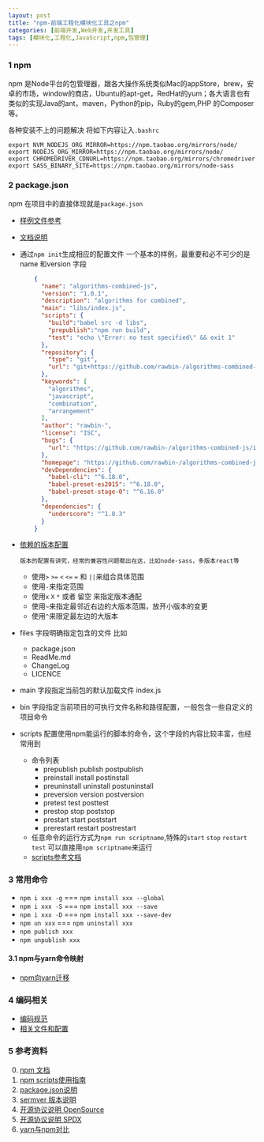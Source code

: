 ```yaml
---
layout: post
title: "npm-前端工程化模块化工具之npm"
categories: [前端开发,Web开发,开发工具]
tags: [模块化,工程化,JavaScript,npm,包管理]
---
```


### 1 npm

npm 是Node平台的包管理器，跟各大操作系统类似Mac的appStore，brew，安卓的市场，window的商店，Ubuntu的apt-get，RedHat的yum；各大语言也有类似的实现Java的ant，maven，Python的pip，Ruby的gem,PHP 的Composer等。

各种安装不上的问题解决 将如下内容让入`.bashrc`

```
export NVM_NODEJS_ORG_MIRROR=https://npm.taobao.org/mirrors/node/
export NODEJS_ORG_MIRROR=https://npm.taobao.org/mirrors/node/
export CHROMEDRIVER_CDNURL=https://npm.taobao.org/mirrors/chromedriver
export SASS_BINARY_SITE=https://npm.taobao.org/mirrors/node-sass
```



### 2 package.json

npm 在项目中的直接体现就是`package.json` 

+  [样例文件参考](https://registry.npmjs.org/npm/latest)

+  [文档说明](https://docs.npmjs.com/files/package.json)

+  通过`npm init`生成相应的配置文件 一个基本的样例，最重要和必不可少的是name 和version 字段

   ```json
       {
         "name": "algorithms-combined-js",
         "version": "1.0.1",
         "description": "algorithms for combined",
         "main": "libs/index.js",
         "scripts": {
           "build":"babel src -d libs",
           "prepublish":"npm run build",
           "test": "echo \"Error: no test specified\" && exit 1"
         },
         "repository": {
           "type": "git",
           "url": "git+https://github.com/rawbin-/algorithms-combined-js.git"
         },
         "keywords": [
           "algorithms",
           "javascript",
           "combination",
           "arrangement"
         ],
         "author": "rawbin-",
         "license": "ISC",
         "bugs": {
           "url": "https://github.com/rawbin-/algorithms-combined-js/issues"
         },
         "homepage": "https://github.com/rawbin-/algorithms-combined-js#readme",
         "devDependencies": {
           "babel-cli": "^6.18.0",
           "babel-preset-es2015": "^6.18.0",
           "babel-preset-stage-0": "^6.16.0"
         },
         "dependencies": {
           "underscore": "^1.8.3"
         }
       }
   ```

+  [依赖的版本配置](https://docs.npmjs.com/misc/semver)

       版本的配置有讲究，经常的兼容性问题都出在这，比如node-sass，多版本react等

   + 使用`>` `>=` `<` `<=` `=` 和 `||`来组合具体范围
   + 使用`-`来指定范围
   + 使用`x` `X` `*` 或者 留空 来指定版本通配
   + 使用`~`来指定最邻近右边的大版本范围，放开小版本的变更
   + 使用`^`来限定最左边的大版本

+  files 字段明确指定包含的文件 比如

   + package.json
   + ReadMe.md
   + ChangeLog
   + LICENCE

+  main 字段指定当前包的默认加载文件 index.js

+  bin 字段指定当前项目的可执行文件名称和路径配置，一般包含一些自定义的项目命令

+  scripts 配置使用npm能运行的脚本的命令，这个字段的内容比较丰富，也经常用到

   + 命令列表
     + prepublish publish postpublish
     + preinstall install postinstall
     + preuninstall uninstall postuninstall
     + preversion version postversion
     + pretest test posttest
     + prestop stop poststop
     + prestart start poststart
     + prerestart restart postrestart
   + 任意命令的运行方式为`npm run scriptname`,特殊的`start` `stop` `restart` `test` 可以直接用`npm scriptname`来运行
   + [scripts参考文档](https://docs.npmjs.com/misc/scripts)


### 3 常用命令

+ `npm i xxx -g` === `npm install xxx --global`
+ `npm i xxx -S` === `npm install xxx --save`
+ `npm i xxx -D` === `npm install xxx --save-dev`
+ `npm un xxx`  === `npm uninstall xxx`
+ `npm publish xxx`
+ `npm unpublish xxx`


#### 3.1 npm与yarn命令映射

+ [npm向yarn迁移](https://yarnpkg.com/en/docs/migrating-from-npm)

### 4 编码相关

+ [编码规范](https://docs.npmjs.com/misc/coding-style)
+ [相关文件和配置](https://docs.npmjs.com/misc/developers)


### 5 参考资料

0. [npm 文档](https://docs.npmjs.com/)
1. [npm scripts使用指南](http://www.ruanyifeng.com/blog/2016/10/npm_scripts.html)
2. [package.json说明](https://docs.npmjs.com/files/package.json)
3. [sermver 版本说明](https://docs.npmjs.com/misc/semver)
4. [开源协议说明 OpenSource](https://opensource.org/licenses/alphabetical)
5. [开源协议说明 SPDX](https://spdx.org/licenses/)
6. [yarn与npm对比](https://yarnpkg.com/en/docs/migrating-from-npm)


